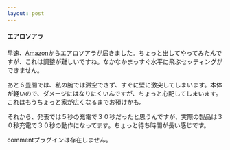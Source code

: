 ```yaml
---
layout: post
---
```

<h4>エアロソアラ</h4>
<p>早速、<a href="http://www.amazon.co.jp/">Amazon</a>からエアロソアラが届きました。ちょっと出してやってみたんですが、これは調整が難しいですね。なかなかまっすぐ水平に飛ぶセッティングができません。</p>
<p>あと６畳間では、私の腕では滞空できず、すぐに壁に激突してしまいます。本体が軽いので、ダメージにはなりにくいんですが、ちょっと心配してしまいます。これはもうちょっと家が広くなるまでお預けかも。</p>
<p>それから、発表では５秒の充電で３０秒だったと思うんですが、実際の製品は３０秒充電で３０秒の動作になってます。ちょっと待ち時間が長い感じです。</p>
<p><span class="error">commentプラグインは存在しません。</span> </p>
